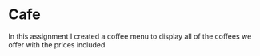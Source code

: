 # Cafe 

In this assignment I created a coffee menu to display all of the coffees we offer with the prices included 
